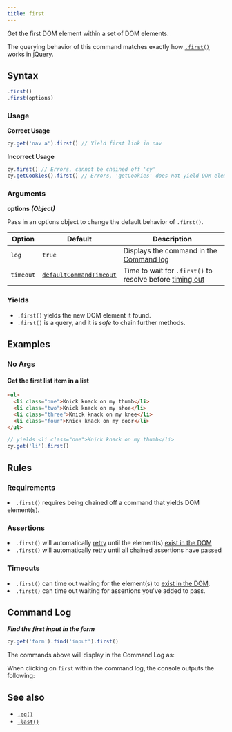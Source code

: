 ```yaml
---
title: first
---
```


Get the first DOM element within a set of DOM elements.

<Alert type="info">

The querying behavior of this command matches exactly how
[`.first()`](http://api.jquery.com/first) works in jQuery.

</Alert>

## Syntax

```javascript
.first()
.first(options)
```

### Usage

**<Icon name="check-circle" color="green"></Icon> Correct Usage**

```javascript
cy.get('nav a').first() // Yield first link in nav
```

**<Icon name="exclamation-triangle" color="red"></Icon> Incorrect Usage**

```javascript
cy.first() // Errors, cannot be chained off 'cy'
cy.getCookies().first() // Errors, 'getCookies' does not yield DOM element
```

### Arguments

**<Icon name="angle-right"></Icon> options** **_(Object)_**

Pass in an options object to change the default behavior of `.first()`.

| Option    | Default                                                              | Description                                                                              |
| --------- | -------------------------------------------------------------------- | ---------------------------------------------------------------------------------------- |
| `log`     | `true`                                                               | Displays the command in the [Command log](/guides/core-concepts/cypress-app#Command-Log) |
| `timeout` | [`defaultCommandTimeout`](/guides/references/configuration#Timeouts) | Time to wait for `.first()` to resolve before [timing out](#Timeouts)                    |

### Yields [<Icon name="question-circle"/>](/guides/core-concepts/introduction-to-cypress#Subject-Management)

- `.first()` yields the new DOM element it found.
- `.first()` is a query, and it is _safe_ to chain further methods.

## Examples

### No Args

#### Get the first list item in a list

```html
<ul>
  <li class="one">Knick knack on my thumb</li>
  <li class="two">Knick knack on my shoe</li>
  <li class="three">Knick knack on my knee</li>
  <li class="four">Knick knack on my door</li>
</ul>
```

```javascript
// yields <li class="one">Knick knack on my thumb</li>
cy.get('li').first()
```

## Rules

### Requirements [<Icon name="question-circle"/>](/guides/core-concepts/introduction-to-cypress#Chains-of-Commands)

<List><li>`.first()` requires being chained off a command that yields DOM
element(s).</li></List>

### Assertions [<Icon name="question-circle"/>](/guides/core-concepts/introduction-to-cypress#Assertions)

<List><li>`.first()` will automatically
[retry](/guides/core-concepts/retry-ability) until the element(s)
[exist in the DOM](/guides/core-concepts/introduction-to-cypress#Default-Assertions)</li><li>`.first()`
will automatically [retry](/guides/core-concepts/retry-ability) until all
chained assertions have passed</li></List>

### Timeouts [<Icon name="question-circle"/>](/guides/core-concepts/introduction-to-cypress#Timeouts)

<List><li>`.first()` can time out waiting for the element(s) to
[exist in the DOM](/guides/core-concepts/introduction-to-cypress#Default-Assertions).</li><li>`.first()`
can time out waiting for assertions you've added to pass.</li></List>

## Command Log

**_Find the first input in the form_**

```javascript
cy.get('form').find('input').first()
```

The commands above will display in the Command Log as:

<DocsImage src="/img/api/first/get-the-first-in-list-of-elements.png" alt="Command Log first" ></DocsImage>

When clicking on `first` within the command log, the console outputs the
following:

<DocsImage src="/img/api/first/console-log-the-first-element.png" alt="console.log first" ></DocsImage>

## See also

- [`.eq()`](/api/commands/eq)
- [`.last()`](/api/commands/last)
